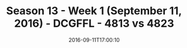---
title: Season 13 - Week 1 (September 11, 2016) - DCGFFL - 4813 vs 4823
teams_score:
- team: 4813
  score:
- team: 4823
  score: 18
mvp: C. Burrell (Charcoal); J. Boyd (Pacific)
game-ball: D. Honberg (Charcoal); A. Lubash (Pacific)
sportsperson: ''
season: 13
week: 1
date: '2016-09-11T17:00:10'
pageid: season-13-week-1-september-11-2016-4813-vs-4823
---